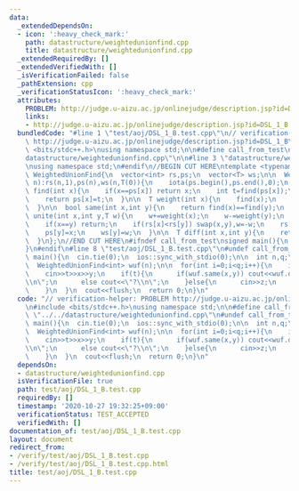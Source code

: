 ```yaml
---
data:
  _extendedDependsOn:
  - icon: ':heavy_check_mark:'
    path: datastructure/weightedunionfind.cpp
    title: datastructure/weightedunionfind.cpp
  _extendedRequiredBy: []
  _extendedVerifiedWith: []
  _isVerificationFailed: false
  _pathExtension: cpp
  _verificationStatusIcon: ':heavy_check_mark:'
  attributes:
    PROBLEM: http://judge.u-aizu.ac.jp/onlinejudge/description.jsp?id=DSL_1_B
    links:
    - http://judge.u-aizu.ac.jp/onlinejudge/description.jsp?id=DSL_1_B
  bundledCode: "#line 1 \"test/aoj/DSL_1_B.test.cpp\"\n// verification-helper: PROBLEM\
    \ http://judge.u-aizu.ac.jp/onlinejudge/description.jsp?id=DSL_1_B\n\n#include\
    \ <bits/stdc++.h>\nusing namespace std;\n\n#define call_from_test\n#line 1 \"\
    datastructure/weightedunionfind.cpp\"\n\n#line 3 \"datastructure/weightedunionfind.cpp\"\
    \nusing namespace std;\n#endif\n//BEGIN CUT HERE\ntemplate <typename T>\nstruct\
    \ WeightedUnionFind{\n  vector<int> rs,ps;\n  vector<T> ws;\n\n  WeightedUnionFind(int\
    \ n):rs(n,1),ps(n),ws(n,T(0)){\n    iota(ps.begin(),ps.end(),0);\n  }\n\n  int\
    \ find(int x){\n    if(x==ps[x]) return x;\n    int t=find(ps[x]);\n    ws[x]+=ws[ps[x]];\n\
    \    return ps[x]=t;\n  }\n\n  T weight(int x){\n    find(x);\n    return ws[x];\n\
    \  }\n\n  bool same(int x,int y){\n    return find(x)==find(y);\n  }\n\n  void\
    \ unite(int x,int y,T w){\n    w+=weight(x);\n    w-=weight(y);\n    x=find(x);y=find(y);\n\
    \    if(x==y) return;\n    if(rs[x]<rs[y]) swap(x,y),w=-w;\n    rs[x]+=rs[y];\n\
    \    ps[y]=x;\n    ws[y]=w;\n  }\n\n  T diff(int x,int y){\n    return weight(y)-weight(x);\n\
    \  }\n};\n//END CUT HERE\n#ifndef call_from_test\nsigned main(){\n  return 0;\n\
    }\n#endif\n#line 8 \"test/aoj/DSL_1_B.test.cpp\"\n#undef call_from_test\n\nint\
    \ main(){\n  cin.tie(0);\n  ios::sync_with_stdio(0);\n\n  int n,q;\n  cin>>n>>q;\n\
    \  WeightedUnionFind<int> wuf(n);\n\n  for(int i=0;i<q;i++){\n    int t,x,y,z;\n\
    \    cin>>t>>x>>y;\n    if(t){\n      if(wuf.same(x,y)) cout<<wuf.diff(x,y)<<\"\
    \\n\";\n      else cout<<\"?\\n\";\n    }else{\n      cin>>z;\n      wuf.unite(x,y,z);\n\
    \    }\n  }\n  cout<<flush;\n  return 0;\n}\n"
  code: "// verification-helper: PROBLEM http://judge.u-aizu.ac.jp/onlinejudge/description.jsp?id=DSL_1_B\n\
    \n#include <bits/stdc++.h>\nusing namespace std;\n\n#define call_from_test\n#include\
    \ \"../../datastructure/weightedunionfind.cpp\"\n#undef call_from_test\n\nint\
    \ main(){\n  cin.tie(0);\n  ios::sync_with_stdio(0);\n\n  int n,q;\n  cin>>n>>q;\n\
    \  WeightedUnionFind<int> wuf(n);\n\n  for(int i=0;i<q;i++){\n    int t,x,y,z;\n\
    \    cin>>t>>x>>y;\n    if(t){\n      if(wuf.same(x,y)) cout<<wuf.diff(x,y)<<\"\
    \\n\";\n      else cout<<\"?\\n\";\n    }else{\n      cin>>z;\n      wuf.unite(x,y,z);\n\
    \    }\n  }\n  cout<<flush;\n  return 0;\n}\n"
  dependsOn:
  - datastructure/weightedunionfind.cpp
  isVerificationFile: true
  path: test/aoj/DSL_1_B.test.cpp
  requiredBy: []
  timestamp: '2020-10-27 19:32:25+09:00'
  verificationStatus: TEST_ACCEPTED
  verifiedWith: []
documentation_of: test/aoj/DSL_1_B.test.cpp
layout: document
redirect_from:
- /verify/test/aoj/DSL_1_B.test.cpp
- /verify/test/aoj/DSL_1_B.test.cpp.html
title: test/aoj/DSL_1_B.test.cpp
---
```

